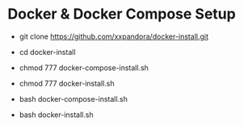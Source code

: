 # Docker & Docker Compose Setup

- git clone https://github.com/xxpandora/docker-install.git
- cd docker-install

- chmod 777 docker-compose-install.sh
- chmod 777 docker-install.sh

- bash docker-compose-install.sh
- bash docker-install.sh
